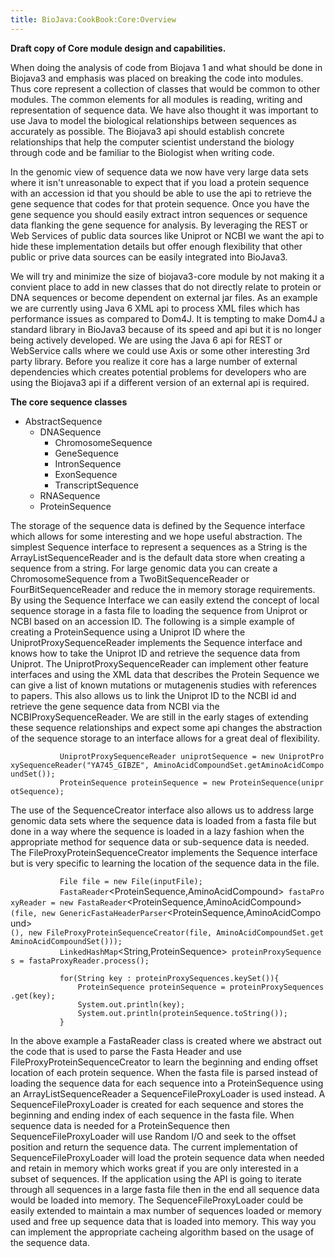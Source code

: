 ```yaml
---
title: BioJava:CookBook:Core:Overview
---
```


**Draft copy of Core module design and capabilities.**

When doing the analysis of code from Biojava 1 and what should be done
in Biojava3 and emphasis was placed on breaking the code into modules.
Thus core represent a collection of classes that would be common to
other modules. The common elements for all modules is reading, writing
and representation of sequence data. We have also thought it was
important to use Java to model the biological relationships between
sequences as accurately as possible. The Biojava3 api should establish
concrete relationships that help the computer scientist understand the
biology through code and be familiar to the Biologist when writing code.

In the genomic view of sequence data we now have very large data sets
where it isn't unreasonable to expect that if you load a protein
sequence with an accession id that you should be able to use the api to
retrieve the gene sequence that codes for that protein sequence. Once
you have the gene sequence you should easily extract intron sequences or
sequence data flanking the gene sequence for analysis. By leveraging the
REST or Web Services of public data sources like Uniprot or NCBI we want
the api to hide these implementation details but offer enough
flexibility that other public or prive data sources can be easily
integrated into BioJava3.

We will try and minimize the size of biojava3-core module by not making
it a convient place to add in new classes that do not directly relate to
protein or DNA sequences or become dependent on external jar files. As
an example we are currently using Java 6 XML api to process XML files
which has performance issues as compared to Dom4J. It is tempting to
make Dom4J a standard library in BioJava3 because of its speed and api
but it is no longer being actively developed. We are using the Java 6
api for REST or WebService calls where we could use Axis or some other
interesting 3rd party library. Before you realize it core has a large
number of external dependencies which creates potential problems for
developers who are using the Biojava3 api if a different version of an
external api is required.

**The core sequence classes**

-   AbstractSequence
    -   DNASequence
        -   ChromosomeSequence
        -   GeneSequence
        -   IntronSequence
        -   ExonSequence
        -   TranscriptSequence
    -   RNASequence
    -   ProteinSequence

The storage of the sequence data is defined by the Sequence interface
which allows for some interesting and we hope useful abstraction. The
simplest Sequence interface to represent a sequences as a String is the
ArrayListSequenceReader and is the default data store when creating a
sequence from a string. For large genomic data you can create a
ChromosomeSequence from a TwoBitSequenceReader or FourBitSequenceReader
and reduce the in memory storage requirements. By using the Sequence
Interface we can easily extend the concept of local sequence storage in
a fasta file to loading the sequence from Uniprot or NCBI based on an
accession ID. The following is a simple example of creating a
ProteinSequence using a Uniprot ID where the UniprotProxySequenceReader
implements the Sequence interface and knows how to take the Uniprot ID
and retrieve the sequence data from Uniprot. The
UniprotProxySequenceReader can implement other feature interfaces and
using the XML data that describes the Protein Sequence we can give a
list of known mutations or mutagenenis studies with references to
papers. This also allows us to link the Uniprot ID to the NCBI id and
retrieve the gene sequence data from NCBI via the
NCBIProxySequenceReader. We are still in the early stages of extending
these sequence relationships and expect some api changes the abstraction
of the sequence storage to an interface allows for a great deal of
flexibility.

<java>

`           UniprotProxySequenceReader`<AminoAcidCompound>` uniprotSequence = new UniprotProxySequenceReader`<AminoAcidCompound>`("YA745_GIBZE", AminoAcidCompoundSet.getAminoAcidCompoundSet());`  
`           ProteinSequence proteinSequence = new ProteinSequence(uniprotSequence);`

</java>

The use of the SequenceCreator interface also allows us to address large
genomic data sets where the sequence data is loaded from a fasta file
but done in a way where the sequence is loaded in a lazy fashion when
the appropriate method for sequence data or sub-sequence data is needed.
The FileProxyProteinSequenceCreator implements the Sequence interface
but is very specific to learning the location of the sequence data in
the file.

<java>

`           File file = new File(inputFile);`  
`           FastaReader`<ProteinSequence,AminoAcidCompound>` fastaProxyReader = new FastaReader`<ProteinSequence,AminoAcidCompound>`(file, new GenericFastaHeaderParser`<ProteinSequence,AminoAcidCompound>`(), new FileProxyProteinSequenceCreator(file, AminoAcidCompoundSet.getAminoAcidCompoundSet()));`  
`           LinkedHashMap`<String,ProteinSequence>` proteinProxySequences = fastaProxyReader.process();`

`           for(String key : proteinProxySequences.keySet()){`  
`               ProteinSequence proteinSequence = proteinProxySequences.get(key);`  
`               System.out.println(key);`  
`               System.out.println(proteinSequence.toString());`  
`           }`

</java>

In the above example a FastaReader class is created where we abstract
out the code that is used to parse the Fasta Header and use
FileProxyProteinSequenceCreator to learn the beginning and ending offset
location of each protein sequence. When the fasta file is parsed instead
of loading the sequence data for each sequence into a ProteinSequence
using an ArrayListSequenceReader a SequenceFileProxyLoader is used
instead. A SequenceFileProxyLoader is created for each sequence and
stores the beginning and ending index of each sequence in the fasta
file. When sequence data is needed for a ProteinSequence then
SequenceFileProxyLoader will use Random I/O and seek to the offset
position and return the sequence data. The current implementation of
SequenceFileProxyLoader will load the protein sequence data when needed
and retain in memory which works great if you are only interested in a
subset of sequences. If the application using the API is going to
iterate through all sequences in a large fasta file then in the end all
sequence data would be loaded into memory. The SequenceFileProxyLoader
could be easily extended to maintain a max number of sequences loaded or
memory used and free up sequence data that is loaded into memory. This
way you can implement the appropriate cacheing algorithm based on the
usage of the sequence data.

